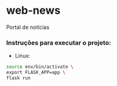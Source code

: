 # web-news
Portal de notícias

### Instruções para executar o projeto:

 - Linux:
 ```bash
 source env/bin/activate \
 export FLASK_APP=app \
 flask run
 ```
